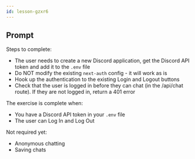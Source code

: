 ```yaml
---
id: lesson-gzxr6
---
```


## Prompt

Steps to complete:

- The user needs to create a new Discord application, get the Discord API token and add it to the `.env` file
- Do NOT modify the existing `next-auth` config - it will work as is
- Hook up the authentication to the existing Login and Logout buttons
- Check that the user is logged in before they can chat (in the /api/chat route). If they are not logged in, return a 401 error

The exercise is complete when:

- You have a Discord API token in your `.env` file
- The user can Log In and Log Out

Not required yet:

- Anonymous chatting
- Saving chats
